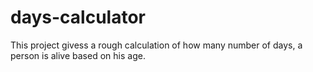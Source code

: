 # days-calculator

This project givess a rough calculation of how many number of days, a person is alive based on his age. 
